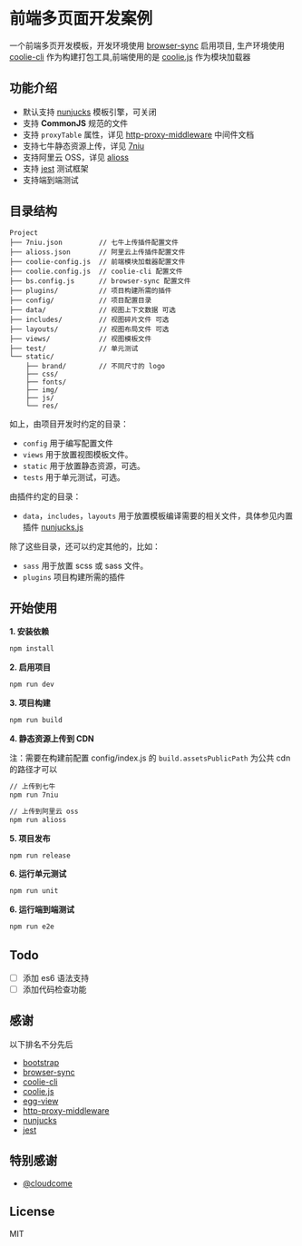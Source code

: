 # 前端多页面开发案例

一个前端多页开发模板，开发环境使用 [browser-sync][browser-sync] 启用项目, 生产环境使用 [coolie-cli][coolie-cli] 作为构建打包工具,前端使用的是 [coolie.js] 作为模块加载器

## 功能介绍

 - 默认支持 [nunjucks][nunjucks] 模板引擎，可关闭
 - 支持 **CommonJS** 规范的文件
 - 支持 `proxyTable` 属性，详见 [http-proxy-middleware][http-proxy-middleware] 中间件文档
 - 支持七牛静态资源上传，详见 [7niu][7niu]
 - 支持阿里云 OSS，详见 [alioss][alioss]
 - 支持 [jest][jest] 测试框架
 - 支持端到端测试

## 目录结构

```text
Project
├── 7niu.json         // 七牛上传插件配置文件
├── alioss.json       // 阿里云上传插件配置文件
├── coolie-config.js  // 前端模块加载器配置文件
├── coolie.config.js  // coolie-cli 配置文件
├── bs.config.js      // browser-sync 配置文件
├── plugins/          // 项目构建所需的插件
├── config/           // 项目配置目录
├── data/             // 视图上下文数据 可选
├── includes/         // 视图碎片文件 可选
├── layouts/          // 视图布局文件 可选
├── views/            // 视图模板文件
├── test/             // 单元测试
└── static/
    ├── brand/        // 不同尺寸的 logo 
    ├── css/          
    ├── fonts/
    ├── img/
    ├── js/
    └── res/           
```

如上，由项目开发时约定的目录：

 * `config` 用于编写配置文件
 * `views` 用于放置视图模板文件。
 * `static` 用于放置静态资源，可选。
 * `tests` 用于单元测试，可选。
 
由插件约定的目录：

  * `data`，`includes`，`layouts` 用于放置模板编译需要的相关文件，具体参见内置插件 [nunjucks.js](./plugins/nunjucks/index.js)
 
除了这些目录，还可以约定其他的，比如：

 * `sass` 用于放置 scss 或 sass 文件。
 * `plugins` 项目构建所需的插件

## 开始使用

**1. 安装依赖**

```bash
npm install
```

**2. 启用项目**

```bash
npm run dev
```

**3. 项目构建**

```bash
npm run build
```

**4. 静态资源上传到 CDN**

注：需要在构建前配置 config/index.js 的 `build.assetsPublicPath` 为公共 cdn 的路径才可以

```bash
// 上传到七牛
npm run 7niu

// 上传到阿里云 oss
npm run alioss
```

**5. 项目发布**

```bash
npm run release
```

**6. 运行单元测试**

```bash
npm run unit
```

**6. 运行端到端测试**

```bash
npm run e2e
```

## Todo

 - [ ] 添加 es6 语法支持
 - [ ] 添加代码检查功能
 
## 感谢

以下排名不分先后

 - [bootstrap][bootstrap]
 - [browser-sync][browser-sync]
 - [coolie-cli][coolie-cli]
 - [coolie.js][coolie.js]
 - [egg-view][egg-view]
 - [http-proxy-middleware][http-proxy-middleware]
 - [nunjucks][nunjucks]
 - [jest][jest]
 
## 特别感谢

 - [@cloudcome][cloudcome]
 
## License

MIT

[browser-sync]: http://www.browsersync.cn/
[bootstrap]: https://github.com/twbs/bootstrap
[coolie-cli]: https://coolie.ydr.me
[coolie.js]: https://github.com/cooliejs/coolie.js
[egg-view]: https://github.com/eggjs/egg-view
[nunjucks]: https://github.com/mozilla/nunjucks
[jest]: https://facebook.github.io/jest/zh-Hans/
[http-proxy-middleware]: https://github.com/chimurai/http-proxy-middleware
[alioss]: https://www.npmjs.com/package/alioss
[7niu]: https://www.npmjs.com/package/7niu
[cloudcome]: https://ydr.me/
